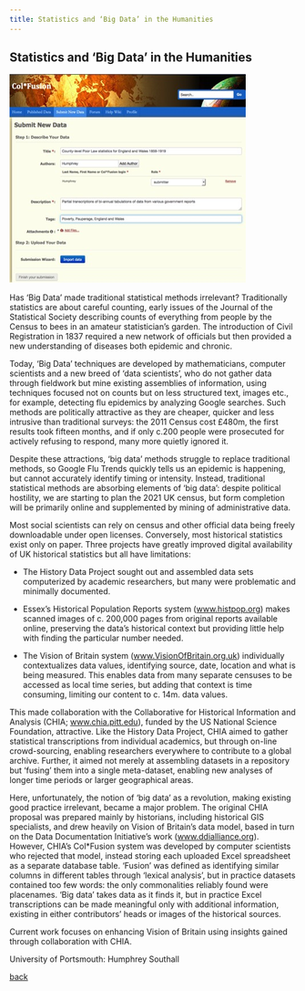 ```yaml
---
title: Statistics and ‘Big Data’ in the Humanities
---
```


## Statistics and ‘Big Data’ in the Humanities

![image:The Col*Fusion system developed at the Collaborative for Historical Information and Analysis at the University of Pittsburgh, the focus of the investigation into historical statistics undertaken with Portsmouth University](Images/06.jpg)

Has ‘Big Data’ made traditional statistical methods irrelevant? Traditionally statistics are about careful counting, early issues of the Journal of the Statistical Society describing counts of everything from people by the Census to bees in an amateur statistician’s garden. The introduction of Civil Registration in 1837 required a new network of officials but then provided a new understanding of diseases both epidemic and chronic.

Today, ‘Big Data’ techniques are developed by mathematicians, computer scientists and a new breed of ‘data scientists’, who do not gather data through fieldwork but mine existing assemblies of information, using techniques focused not on counts but on less structured text, images etc., for example, detecting flu epidemics by analyzing Google searches. Such methods are politically attractive as they are cheaper, quicker and less intrusive than traditional surveys: the 2011 Census cost £480m, the first results took fifteen months, and if only c.200 people were prosecuted for actively refusing to respond, many more quietly ignored it.

Despite these attractions, ‘big data’ methods struggle to replace traditional methods, so Google Flu Trends quickly tells us an epidemic is happening, but cannot accurately identify timing or intensity. Instead, traditional statistical methods are absorbing elements of ‘big data’: despite political hostility, we are starting to plan the 2021 UK census, but form completion will be primarily online and supplemented by mining of administrative data.

Most social scientists can rely on census and other official data being freely downloadable under open licenses. Conversely, most historical statistics exist only on paper. Three projects have greatly improved digital availability of UK historical statistics but all have limitations:

* The History Data Project sought out and assembled data sets computerized by academic researchers, but many were problematic and minimally documented.

* Essex’s Historical Population Reports system (www.histpop.org) makes scanned images of c. 200,000 pages from original reports available online, preserving the data’s historical context but providing little help with finding the particular number needed.

* The Vision of Britain system (www.VisionOfBritain.org.uk) individually contextualizes data values, identifying source, date, location and what is being measured. This enables data from many separate censuses to be accessed as local time series, but adding that context is time consuming, limiting our content to c. 14m. data values.

This made collaboration with the Collaborative for Historical Information and Analysis (CHIA; www.chia.pitt.edu), funded by the US National Science Foundation, attractive. Like the History Data Project, CHIA aimed to gather statistical transcriptions from individual academics, but through on-line crowd-sourcing, enabling researchers everywhere to contribute to a global archive. Further, it aimed not merely at assembling datasets in a repository but ‘fusing’ them into a single meta-dataset, enabling new analyses of longer time periods or larger geographical areas.

Here, unfortunately, the notion of ‘big data’ as a revolution, making existing good practice irrelevant, became a major problem. The original CHIA proposal was prepared mainly by historians, including historical GIS specialists, and drew heavily on Vision of Britain’s data model, based in turn on the Data Documentation Initiative’s work (www.ddialliance.org). However, CHIA’s Col*Fusion system was developed by computer scientists who rejected that model, instead storing each uploaded Excel spreadsheet as a separate database table. ‘Fusion’ was defined as identifying similar columns in different tables through ‘lexical analysis’, but in practice datasets contained too few words: the only commonalities reliably found were placenames. ‘Big data’ takes data as it finds it, but in practice Excel transcriptions can be made meaningful only with additional information, existing in either contributors’ heads or images of the historical sources.

Current work focuses on enhancing Vision of Britain using insights gained through collaboration with CHIA.

University of Portsmouth: Humphrey Southall

[back](../)
